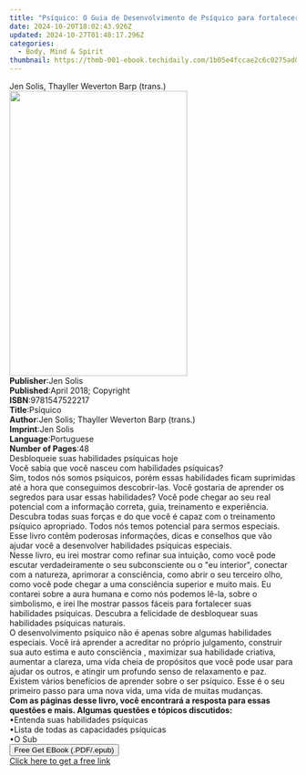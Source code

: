 ```yaml
---
title: "Psíquico: O Guia de Desenvolvimento de Psíquico para fortalecer suas Habilidades Psíquicas | Free Book"
date: 2024-10-20T18:02:43.926Z
updated: 2024-10-27T01:48:17.296Z
categories:
  - Body, Mind & Spirit
thumbnail: https://thmb-001-ebook.techidaily.com/1b05e4fccae2c6c0275ad09b311e0d7de4007a1bb850ce2685ea532212547080.jpg
---
```

<main id="book-container">
  <div class="flex flex-col">
    <div class="book-brief flex-1 py-6 px-4 sm:p-6 md:py-10 md:px-8">
      <!-- brief-->
      <div class="book-brief-main">
        Jen Solis, Thayller Weverton Barp (trans.)
      </div>
    </div>
    <div
      class="book-meta-info flex-1 grid gap-4 col-start-1 col-end-3 row-start-1 sm:mb-6 sm:grid-cols-4 lg:gap-6 lg:col-start-2 lg:row-end-6 lg:row-span-6 lg:mb-0"
    >
      <div
        class="book-meta-info-left place-content-center mt-4 p-4 text-sm leading-6 col-start-2 col-span-2 dark:text-slate-400"
      >
        <img
          class="w-full h-500 object-cover rounded-lg sm:h-255 sm:col-span-2 lg:col-span-full"
          src="https://img-001-ebook.techidaily.com/8b56c0631b3cec05bb5c832bddd615215b311c250e8a392254e1d54e08fc68b4.jpg"
          alt=""
          width="312"
          height="500"
        />
      </div>
      <div
        class="book-meta-info-right mt-2 col-start-1 row-start-2 col-span-3 self-center"
      >
        <!-- meta data  -->
        <div class="flex flex-col px-4 md:px-8">
          <div class="flex-1">
            <strong>Publisher</strong>:<span class="px-2">Jen Solis</span>
          </div>
          <div class="flex-1">
            <strong>Published</strong>:<span class="px-2"
              >April 2018; Copyright</span
            >
          </div>
          <div class="flex-1">
            <strong>ISBN</strong>:<span class="px-2">9781547522217</span>
          </div>
          <div class="flex-1">
            <strong>Title</strong>:<span class="px-2">Psíquico</span>
          </div>
          <div class="flex-1">
            <strong>Author</strong>:<span class="px-2"
              >Jen Solis; Thayller Weverton Barp (trans.)</span
            >
          </div>
          <div class="flex-1">
            <strong>Imprint</strong>:<span class="px-2">Jen Solis</span>
          </div>
          <div class="flex-1">
            <strong>Language</strong>:<span class="px-2">Portuguese</span>
          </div>
          <div class="flex-1">
            <strong>Number of Pages</strong>:<span class="px-2">48</span>
          </div>
        </div>
      </div>
    </div>
    <div class="book-description flex-1 py-6 px-4 sm:p-6 md:py-10 md:px-8">
      <div class="book-description-main">
        <div accordion-content="" id="description">
          Desbloqueie suas habilidades psíquicas hoje<br />Você sabia que você
          nasceu com habilidades psíquicas?<br />Sim, todos nós somos psíquicos,
          porém essas habilidades ficam suprimidas até a hora que conseguimos
          descobrir-las. Você gostaria de aprender os segredos para usar essas
          habilidades? Você pode chegar ao seu real potencial com a informação
          correta, guia, treinamento e experiência. Descubra todas suas forças e
          do que você é capaz com o treinamento psíquico apropriado. Todos nós
          temos potencial para sermos especiais.<br />Esse livro contêm
          poderosas informações, dicas e conselhos que vão ajudar você a
          desenvolver habilidades psíquicas especiais.<br />Nesse livro, eu irei
          mostrar como refinar sua intuição, como você pode escutar
          verdadeiramente o seu subconsciente ou o "eu interior", conectar com a
          natureza, aprimorar a consciência, como abrir o seu terceiro olho,
          como você pode chegar a uma consciência superior e muito mais. Eu
          contarei sobre a aura humana e como nós podemos lê-la, sobre o
          simbolismo, e irei lhe mostrar passos fáceis para fortalecer suas
          habilidades psíquicas. Descubra a felicidade de desbloquear suas
          habilidades psíquicas naturais.<br />O desenvolvimento psíquico não é
          apenas sobre algumas habilidades especiais. Você irá aprender a
          acreditar no próprio julgamento, construir sua auto estima e auto
          consciência , maximizar sua habilidade criativa, aumentar a clareza,
          uma vida cheia de propósitos que você pode usar para ajudar os outros,
          e atingir um profundo senso de relaxamento e paz. Existem vários
          benefícios de aprender sobre o ser psíquico. Esse é o seu primeiro
          passo para uma nova vida, uma vida de muitas mudanças.<br /><b
            >Com as páginas desse livro, você encontrará a resposta para essas
            questões e mais. Algumas questões e tópicos discutidos:</b
          ><br />•Entenda suas habilidades psíquicas<br />•Lista de todas as
          capacidades psíquicas<br />•O Sub
        </div>
        <div class="accordion-fader"></div>
      </div>
    </div>
    <div class="book-excerpts flex-1 py-6 px-4 sm:p-6 md:py-10 md:px-8"></div>
    <div
      class="book-about-author flex-1 py-6 px-4 sm:p-6 md:py-10 md:px-8"
    ></div>
    <div class="book-free-get flex-1 py-6 px-4 sm:p-6 md:py-10 md:px-8">
      <button
        id="btn-free-get"
        class="bg-blue-500 hover:bg-blue-700 text-white font-bold py-2 px-4 rounded"
      >
        Free Get EBook (.PDF/.epub)
      </button>
      <div id="countdown-display" class="px-2 text-lg mt-2"></div>
      <a
        id="free-link"
        class="hidden bg-blue-500 hover:bg-blue-700 text-white font-bold py-2 px-4 rounded"
        href="https://www.ebooks.com/en-us/book/96173383/ps-quico-o-guia-de-desenvolvimento-de-ps-quico-para-fortalecer-suas-habilidades-ps-quicas/jen-solis/"
        target="_blank"
        >Click here to get a free link</a
      >
    </div>
    <script>
      let countdownTime = 0;
      let countdownInterval = null;
      document
        .getElementById('btn-free-get')
        .addEventListener('click', startCountdown);
      function startCountdown() {
        countdownTime = new Date().getTime() + 60000 * 3;
        countdownInterval = setInterval(updateCountdown, 1000);
        document.getElementById('btn-free-get').disabled = true;
        document
          .getElementById('btn-free-get')
          .classList.add('bg-gray-500', 'cursor-not-allowed');
      }
      function updateCountdown() {
        let currentTime = new Date().getTime();
        let timeLeft = countdownTime - currentTime;
        let secondsLeft = Math.floor(timeLeft / 1000);
        document.getElementById('countdown-display').innerHTML =
          `Remaining time: ${secondsLeft} seconds.`;
        if (secondsLeft <= 0) {
          clearInterval(countdownInterval);
          document.getElementById('btn-free-get').classList.add('hidden');
          document.getElementById('free-link').classList.remove('hidden');
          document.getElementById('countdown-display').innerHTML = '';
        }
      }
    </script>
  </div>
</main>

<ins class="adsbygoogle"
      style="display:block"
      data-ad-client="ca-pub-7571918770474297"
      data-ad-slot="8358498916"
      data-ad-format="auto"
      data-full-width-responsive="true"></ins>
    